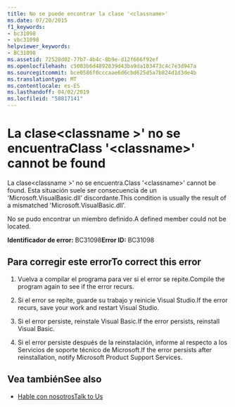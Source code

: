 ```yaml
---
title: No se puede encontrar la clase '<classname>'
ms.date: 07/20/2015
f1_keywords:
- bc31098
- vbc31098
helpviewer_keywords:
- BC31098
ms.assetid: 72528d02-77b7-4b4c-8b9e-d12f666f92ef
ms.openlocfilehash: c5003b6d4892839d43ba9da103473c4c7e3d947a
ms.sourcegitcommit: bce0586f0cccaae6d6cbd625d5a7b824d1d3de4b
ms.translationtype: MT
ms.contentlocale: es-ES
ms.lasthandoff: 04/02/2019
ms.locfileid: "58817141"
---
```

# <a name="class-classname-cannot-be-found"></a><span data-ttu-id="9499e-102">La clase\<classname >' no se encuentra</span><span class="sxs-lookup"><span data-stu-id="9499e-102">Class '\<classname>' cannot be found</span></span>
<span data-ttu-id="9499e-103">La clase\<classname >' no se encuentra.</span><span class="sxs-lookup"><span data-stu-id="9499e-103">Class '\<classname>' cannot be found.</span></span> <span data-ttu-id="9499e-104">Esta situación suele ser consecuencia de un 'Microsoft.VisualBasic.dll' discordante.</span><span class="sxs-lookup"><span data-stu-id="9499e-104">This condition is usually the result of a mismatched 'Microsoft.VisualBasic.dll'.</span></span>  
  
 <span data-ttu-id="9499e-105">No se pudo encontrar un miembro definido.</span><span class="sxs-lookup"><span data-stu-id="9499e-105">A defined member could not be located.</span></span>  
  
 <span data-ttu-id="9499e-106">**Identificador de error:** BC31098</span><span class="sxs-lookup"><span data-stu-id="9499e-106">**Error ID:** BC31098</span></span>  
  
## <a name="to-correct-this-error"></a><span data-ttu-id="9499e-107">Para corregir este error</span><span class="sxs-lookup"><span data-stu-id="9499e-107">To correct this error</span></span>  
  
1.  <span data-ttu-id="9499e-108">Vuelva a compilar el programa para ver si el error se repite.</span><span class="sxs-lookup"><span data-stu-id="9499e-108">Compile the program again to see if the error recurs.</span></span>  
  
2.  <span data-ttu-id="9499e-109">Si el error se repite, guarde su trabajo y reinicie Visual Studio.</span><span class="sxs-lookup"><span data-stu-id="9499e-109">If the error recurs, save your work and restart Visual Studio.</span></span>  
  
3.  <span data-ttu-id="9499e-110">Si el error persiste, reinstale Visual Basic.</span><span class="sxs-lookup"><span data-stu-id="9499e-110">If the error persists, reinstall Visual Basic.</span></span>  
  
4.  <span data-ttu-id="9499e-111">Si el error persiste después de la reinstalación, informe al respecto a los Servicios de soporte técnico de Microsoft.</span><span class="sxs-lookup"><span data-stu-id="9499e-111">If the error persists after reinstallation, notify Microsoft Product Support Services.</span></span>  
  
## <a name="see-also"></a><span data-ttu-id="9499e-112">Vea también</span><span class="sxs-lookup"><span data-stu-id="9499e-112">See also</span></span>

- [<span data-ttu-id="9499e-113">Hable con nosotros</span><span class="sxs-lookup"><span data-stu-id="9499e-113">Talk to Us</span></span>](/visualstudio/ide/talk-to-us)
